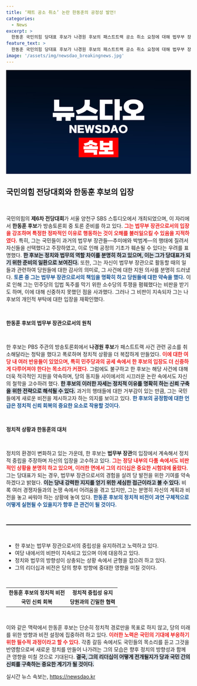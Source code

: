 ```yaml
---
title: ‘패트 공소 취소’ 논란 한동훈의 공정성 발언!
categories:
  - News
excerpt: >
  한동훈 국민의힘 당대표 후보가 나경원 후보의 패스트트랙 공소 취소 요청에 대해 법무부 장관으로서의 중립성을 강조하며 비판에 나섰다. 과거 발언 논란에 사과한 후에도, “당대표가 되면 적극 지원하겠다”는 입장을 고수하며 여당 내 갈등을 고조시키고 있다.
feature_text: >
  한동훈 국민의힘 당대표 후보가 나경원 후보의 패스트트랙 공소 취소 요청에 대해 법무부 장관으로서의 중립성을 강조하며 비판에 나섰다. 과거 발언 논란에 사과한 후에도, “당대표가 되면 적극 지원하겠다”는 입장을 고수하며 여당 내 갈등을 고조시키고 있다.
image: '/assets/img/newsdao_breakingnews.jpg'
---
```


<p><img src="/assets/img/newsdao_breakingnews.jpg" alt="flaretime 속보" /></p>

<h2 data-ke-size="size26">국민의힘 전당대회와 한동훈 후보의 입장</h2>

<p data-ke-size="size16">&nbsp;</p>

<p>국민의힘의 <b>제6차 전당대회</b>가 서울 양천구 SBS 스튜디오에서 개최되었으며, 이 자리에서 <strong>한동훈 후보</strong>가 방송토론회 중 토론 준비를 하고 있다. <b><span style="color: #ee2323;">그는 법무부 장관으로서의 입장을 강조하며 특정한 정파적인 이유로 행동하는 것이 오해를 불러일으킬 수 있음을 지적하였다.</span></b> 특히, 그는 국민들이 과거의 법무부 장관들—추미애와 박범계—의 행태에 질려서 자신들을 선택했다고 주장하였고, 이로 인해 공정의 기초가 훼손될 수 있다는 우려를 표명했다. <b><span style="background-color: #21538527;">한 후보는 정치와 법무의 역할 차이를 분명히 하고 있으며, 이는 그가 당대표가 되기 위한 준비의 일환으로 보여진다.</span></b> 또한, 그는 자신이 법무부 장관으로 활동할 때의 일들과 관련하여 당원들에 대한 감사의 의미로, 그 사건에 대한 지원 의사를 분명히 드러냈다. <b><span style="color: #1a5490;">토론 중 그는 법무부 장관으로서의 책임을 명확히 하고 당원들에 대한 약속을 했다.</span></b> 이로 인해 그는 민주당의 입법 독주를 막기 위한 소수당의 투쟁을 폄훼했다는 비판을 받기도 하며, 이에 대해 신중하지 못했던 점을 사과했다. 그러나 그 비판이 지속되자 그는 나 후보의 개인적 부탁에 대한 입장을 재확인했다. </p>

<p data-ke-size="size16">&nbsp;</p>

<p><b>한동훈 후보의 법무부 장관으로서의 원칙</b></p>

<p data-ke-size="size16">&nbsp;</p>

<p>한 후보는 PBS 주관의 방송토론회에서 <strong>나경원 후보</strong>가 패스트트랙 사건 관련 공소를 취소해달라는 청탁을 했다고 폭로하며 정치적 상황을 더 복잡하게 만들었다. <b><span style="color: #ee2323;">이에 대한 여당 내 여러 반응들이 있었으며, 특히 민주당과의 공세 속에서 한 후보의 입장도 더 신중하게 다루어져야 한다는 목소리가 커졌다.</span></b> 그럼에도 불구하고 한 후보는 해당 사건에 대해 더욱 적극적인 지원을 약속하며, 당의 동지들 사이에서의 시끄러운 논란 속에서도 자신의 철학을 고수하려 했다. <b><span style="background-color: #21538527;">한 후보의 이러한 자세는 정치적 이유를 명확히 하는 신뢰 구축을 위한 전략으로 해석될 수 있다.</span></b> 과거의 행태들에 대한 거부감이 있는 만큼, 그는 국민들에게 새로운 비전을 제시하고자 하는 의지를 보이고 있다. <b><span style="color: #1a5490;">한 후보의 공정함에 대한 언급은 정치적 신뢰 회복의 중요한 요소로 작용할 것이다.</span></b></p>

<p data-ke-size="size16">&nbsp;</p>

<p><b>정치적 상황과 한동훈의 대처</b></p>

<p data-ke-size="size16">&nbsp;</p>

<p>정치의 환경이 변화하고 있는 가운데, 한 후보는 <strong>법무부 장관</strong>의 입장에서 계속해서 정치적 중립을 주장하며 자신의 입장을 고수하고 있다. <b><span style="color: #ee2323;">그는 정당 내부의 다툼 속에서도 비판적인 상황을 분명히 하고 있으며, 이러한 면에서 그의 리더십은 중요한 시험대에 올랐다.</span></b> 그는 당대표가 되는 경우, 법무부 장관으로서의 경험을 살려 당 발전을 위한 기여를 약속하겠다고 밝혔다. <b><span style="background-color: #21538527;">이는 당내 강력한 지지를 얻기 위한 세심한 접근이라고 볼 수 있다.</span></b> 비록 여러 경쟁자들과의 논쟁 속에서 어려움을 겪고 있지만, 그는 분명히 자신의 계획과 비전을 놓고 싸워야 하는 상황에 놓여 있다. <b><span style="color: #1a5490;">한동훈 후보의 정치적 비전이 과연 구체적으로 어떻게 실현될 수 있을지가 향후 큰 관건이 될 것이다.</span></b></p>

<p data-ke-size="size16">&nbsp;</p>

<hr style="height: 2px; border: none; color: #000; background-color: #000;" />

<p data-ke-size="size16">&nbsp;</p>

<ul>
    <li>한 후보는 법무부 장관으로서의 중립성을 유지하려고 노력하고 있다.</li>
    <li>여당 내에서의 비판이 지속되고 있으며 이에 대응하고 있다.</li>
    <li>정치와 법무의 방향성이 상충되는 상황 속에서 균형을 잡으려 하고 있다.</li>
    <li>그의 리더십과 비전은 당의 향후 방향에 중대한 영향을 미칠 것이다.</li>
</ul>

<p data-ke-size="size16">&nbsp;</p>

<table style="width: 100%; border-collapse: collapse;">
    <tr>
        <td style="text-align: center; height: 17px;"><b>한동훈 후보의 정치적 비전</b></td>
        <td style="text-align: center; height: 17px;"><b>정치적 중립성 유지</b></td>
    </tr>
    <tr>
        <td style="text-align: center; height: 17px;"><b>국민 신뢰 회복</b></td>
        <td style="text-align: center; height: 17px;"><b>당원과의 긴밀한 협력</b></td>
    </tr>
</table>

<p data-ke-size="size16">&nbsp;</p>

<p>이와 같은 맥락에서 한동훈 후보는 단순히 정치적 경로만을 목표로 하지 않고, 당의 미래를 위한 방향과 비전 설정에 집중하려 하고 있다. <b><span style="color: #ee2323;">이러한 노력은 국민의 기대에 부응하기 위한 필수적 과정이라고 할 수 있다.</span></b> 각종 갈등 속에서도 국민들의 목소리를 듣고 그것을 반영함으로써 새로운 정치를 만들어 나가려는 그의 모습은 향후 정치의 방향성과 함께 큰 영향을 미칠 것으로 기대된다. <b><span style="background-color: #21538527;">결국, 그의 리더십이 어떻게 전개될지가 당과 국민 간의 신뢰를 구축하는 중요한 계기가 될 것이다.</span></b></p>
실시간 뉴스 속보는, <a href="https://newsdao.kr" rel="dofollow">https://newsdao.kr</a>


